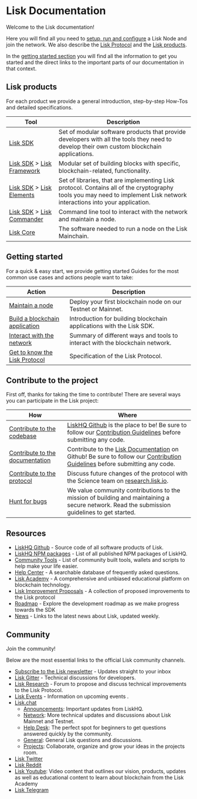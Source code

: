# Lisk Documentation

Welcome to the Lisk documentation!

Here you will find all you need to [setup, run and configure](maintain-node.md) a Lisk Node and join the network. 
We also describe the [Lisk Protocol](../lisk-protocol/introduction.md) and the [Lisk products](#lisk-products).

In the [getting started section](#getting-started) you will find all the information to get you started and the direct links to the important parts of our documentation in that context.

## Lisk products

For each product we provide a general introduction, step-by-step How-Tos and detailed specifications.

Tool                                                         | Description
------------------------------------------------------------ | --------------------------------------------------
[Lisk SDK](../lisk-sdk/introduction.md) |  Set of modular software products that provide developers with all the tools they need to develop their own custom blockchain applications.
[Lisk SDK](../lisk-sdk/introduction.md) > [Lisk Framework](../lisk-sdk/lisk-framework/introduction.md) | Modular set of building blocks with specific, blockchain-related, functionality.
[Lisk SDK](../lisk-sdk/introduction.md) > [Lisk Elements](../lisk-sdk/lisk-elements/introduction.md)   | Set of libraries, that are implementing Lisk protocol. Contains all of the cryptography tools you may need to implement Lisk network interactions into your application.
[Lisk SDK](../lisk-sdk/introduction.md) > [Lisk Commander](../lisk-sdk/lisk-commander/introduction.md) | Command line tool to interact with the network and maintain a node.
[Lisk Core](../lisk-core/introduction.md)                    | The software needed to run a node on the Lisk Mainchain.

## Getting started

For a quick & easy start, we provide getting started Guides for the most common use cases and actions people want to take:

Action                                                            | Description                                                                                                               
 ---------------------------------------------------------------- | ------------------------------------------------------------------------------------------------------------------------------------------------------------------ 
[Maintain a node](maintain-node.md)                               | Deploy your first blockchain node on our Testnet or Mainnet.
[Build a blockchain application](build-blockchain-app.md)         | Introduction for building blockchain applications with the Lisk SDK.
[Interact with the network](interact-with-network.md)             | Summary of different ways and tools to interact with the blockchain network.
[Get to know the Lisk Protocol](../lisk-protocol/introduction.md) | Specification of the Lisk Protocol.

## Contribute to the project

First off, thanks for taking the time to contribute!
There are several ways you can participate in the Lisk project:

 How                                                                                   | Where
-------------------------------------------------------------------------------------  | -------------------------------------------------------------------------------------------------------------------
[Contribute to the codebase](https://github.com/LiskHQ/lisk-sdk)                       | [LiskHQ Github](https://github.com/LiskHQ) is the place to be! Be sure to follow our [Contribution Guidelines](https://github.com/LiskHQ/lisk-sdk/blob/development/docs/CONTRIBUTING.md) before submitting any code.
[Contribute to the documentation](https://github.com/LiskHQ/lisk-docs/)                | Contribute to the [Lisk Documentation](https://github.com/LiskHQ/lisk-docs/) on Github! Be sure to follow our [Contribution Guidelines](https://github.com/LiskHQ/lisk-docs/blob/master/CONTRIBUTING.md) before submitting any code.
[Contribute to the protocol](https://research.lisk.io/)                                | Discuss future changes of the protocol with the Science team on [research.lisk.io](https://research.lisk.io/).
[Hunt for bugs](https://blog.lisk.io/announcing-lisk-bug-bounty-program-5895bdd46ed4)  | We value community contributions to the mission of building and maintaining a secure network. Read the submission guidelines to get started.

## Resources

- [LiskHQ Github](https://github.com/LiskHQ) - Source code of all software products of Lisk.
- [LiskHQ NPM packages](https://www.npmjs.com/~lisk) - List of all published NPM packages of LiskHQ.
- [Community Tools](https://docs.google.com/spreadsheets/d/1EJ2ni5LBBNM43cCFkvQ7lYyAHeGm_cFwOQkfAqd-fQc/edit#gid=0) -  List of community built tools, wallets and scripts to help make your life easier.
- [Help Center](https://lisk.io/help-center) - A searchable database of frequently asked questions.
- [Lisk Academy](https://lisk.io/academy) - A comprehensive and unbiased educational platform on blockchain technology. 
- [Lisk Improvement Proposals](https://github.com/LiskHQ/lips) - A collection of proposed improvements to the Lisk protocol
- [Roadmap](https://lisk.io/roadmap) - Explore the development roadmap as we make progress towards the SDK 
- [News](https://blog.lisk.io/) - Links to the latest news about Lisk, updated weekly.

## Community

Join the community!

Below are the most essential links to the official Lisk community channels.

- [Subscribe to the Lisk newsletter](https://mailchi.mp/lisk/newsletter) - Updates straight to your inbox
- [Lisk Gitter](https://gitter.im/LiskHQ/lisk) - Technical discussions for developers.
- [Lisk Research](https://research.lisk.io/) - Forum to propose and discuss technical improvements to the Lisk Protocol.
- [Lisk Events](https://lisk.io/events) - Information on upcoming events .
- [Lisk.chat](https://lisk.chat/)
   - [Announcements](https://lisk.chat/channel/announcements): Important updates from LiskHQ.
   - [Network](https://lisk.chat/channel/network): More technical updates and discussions about Lisk Mainnet and Testnet.
   - [Help Desk](https://lisk.chat/channel/help-desk): The perfect spot for beginners to get questions answered quickly by the community.
   - [General](https://lisk.chat/channel/general): General Lisk questions and discussions.
   - [Projects](https://lisk.chat/channel/projects): Collaborate, organize and grow your ideas in the projects room.
- [Lisk Twitter](https://twitter.com/LiskHQ)
- [Lisk Reddit](https://www.reddit.com/r/Lisk/)
- [Lisk Youtube](https://www.youtube.com/channel/UCuqpGfg_bOQ8Ja4pj811PWg): Video content that outlines our vision, products, updates as well as educational content to learn about blockchain from the Lisk Academy
- [Lisk Telegram](https://t.me/Lisk_HQ)
